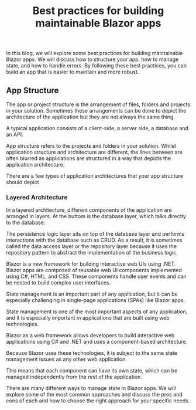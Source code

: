 ﻿---
title: Best practices for building maintainable Blazor apps
description: Best practices for building and maintaining Blazor applications
permalink: /blog/blazor-best-practises-part-one
canonical: /blog/blazor-best-practises-part-one
image-url: /img/blog/2022-09-22/img.png
image-text: image text
author-name: James Amattey
author-image: james
posted-on: September 22nd, 2022
read-time: 6 min
---

In this blog, we will explore some best practices for building maintainable Blazor apps. We will discuss how to structure your app, how to manage state, and how to handle errors.
By following these best practices, you can build an app that is easier to maintain and more robust.

## App Structure
The app or project structure is the arrangement of files, folders and projects in your solution. Sometimes these arrangements can be done to depict the architecture of the application but they are not always the same thing.

A typical application consists of a client-side, a server side, a database and an API.

App structure refers to the projects and folders in your solution. Whilst application structure and architecture are different, the lines between are often blurred as applications are structured in a way that depicts the application architecture. 

There are a few types of application architectures that your app structure should depict

### Layered Architecture

In a layered architecture, different components of the application are arranged in layers. At the buttom is the database layer, which talks directly to the database.


The persistence logic layer sits on top of the database layer and performs interactions with the database such as CRUD. As a result, it is sometimes called the data access layer or the repository layer because it uses the repository pattern to abstract the implementation of the business logic. 


Blazor is a new framework for building interactive web UIs using .NET. Blazor apps are composed of reusable web UI components implemented using C#, HTML, and CSS. These components handle user events and can be nested to build complex user interfaces.

State management is an important part of any application, but it can be especially challenging in single-page applications (SPAs) like Blazor apps.


State management is one of the most important aspects of any application, and it is especially important in applications that are built using web technologies.

Blazor as a web framework allows developers to build interactive web applications using C# and .NET and uses a component-based architecture.

Because Blazor uses these technologies, it is subject to the same state management issues as any other web application.

This means that each component can have its own state, which can be managed independently from the rest of the application.

There are many different ways to manage state in Blazor apps. We will explore some of the most common approaches and discuss the pros and cons of each and how to choose the right approach for your specific needs.



